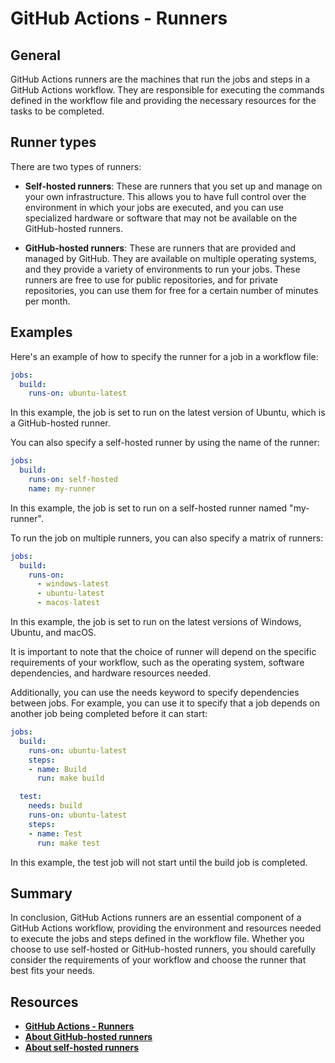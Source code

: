 # GitHub Actions - Runners

## General

GitHub Actions runners are the machines that run the jobs and steps in a GitHub Actions workflow. They are responsible for executing the commands defined in the workflow file and providing the necessary resources for the tasks to be completed.

## Runner types

There are two types of runners:

- **Self-hosted runners**: These are runners that you set up and manage on your own infrastructure. This allows you to have full control over the environment in which your jobs are executed, and you can use specialized hardware or software that may not be available on the GitHub-hosted runners.

- **GitHub-hosted runners**: These are runners that are provided and managed by GitHub. They are available on multiple operating systems, and they provide a variety of environments to run your jobs. These runners are free to use for public repositories, and for private repositories, you can use them for free for a certain number of minutes per month.

## Examples

Here's an example of how to specify the runner for a job in a workflow file:

```yaml
jobs:
  build:
    runs-on: ubuntu-latest
```

In this example, the job is set to run on the latest version of Ubuntu, which is a GitHub-hosted runner.

You can also specify a self-hosted runner by using the name of the runner:

```yaml
jobs:
  build:
    runs-on: self-hosted
    name: my-runner
```

In this example, the job is set to run on a self-hosted runner named "my-runner".

To run the job on multiple runners, you can also specify a matrix of runners:

```yaml
jobs:
  build:
    runs-on:
      - windows-latest
      - ubuntu-latest
      - macos-latest
```

In this example, the job is set to run on the latest versions of Windows, Ubuntu, and macOS.

It is important to note that the choice of runner will depend on the specific requirements of your workflow, such as the operating system, software dependencies, and hardware resources needed.

Additionally, you can use the needs keyword to specify dependencies between jobs. For example, you can use it to specify that a job depends on another job being completed before it can start:

```yaml
jobs:
  build:
    runs-on: ubuntu-latest
    steps:
    - name: Build
      run: make build

  test:
    needs: build
    runs-on: ubuntu-latest
    steps:
    - name: Test
      run: make test
```

In this example, the test job will not start until the build job is completed.

## Summary

In conclusion, GitHub Actions runners are an essential component of a GitHub Actions workflow, providing the environment and resources needed to execute the jobs and steps defined in the workflow file. Whether you choose to use self-hosted or GitHub-hosted runners, you should carefully consider the requirements of your workflow and choose the runner that best fits your needs.

## Resources

- [**GitHub Actions - Runners**](https://christosgalano.github.io/github/github-actions-runners/)
- [**About GitHub-hosted runners**](https://docs.github.com/en/actions/using-github-hosted-runners/about-github-hosted-runners)
- [**About self-hosted runners**](https://docs.github.com/en/actions/hosting-your-own-runners/about-self-hosted-runners)
